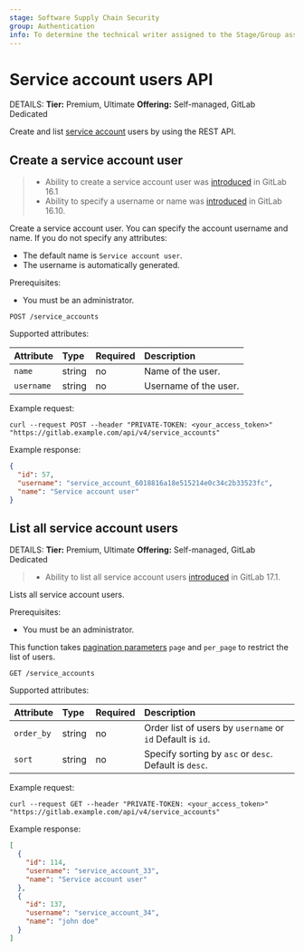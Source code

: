 ```yaml
---
stage: Software Supply Chain Security
group: Authentication
info: To determine the technical writer assigned to the Stage/Group associated with this page, see https://handbook.gitlab.com/handbook/product/ux/technical-writing/#assignments
---
```


# Service account users API

DETAILS:
**Tier:** Premium, Ultimate
**Offering:** Self-managed, GitLab Dedicated

Create and list [service account](../user/profile/service_accounts.md) users by using the REST API.

## Create a service account user

> - Ability to create a service account user was [introduced](https://gitlab.com/gitlab-org/gitlab/-/issues/406782) in GitLab 16.1
> - Ability to specify a username or name was [introduced](https://gitlab.com/gitlab-org/gitlab/-/merge_requests/144841) in GitLab 16.10.

Create a service account user. You can specify the account username and name. If you do not specify any attributes:

- The default name is `Service account user`.
- The username is automatically generated.

Prerequisites:

- You must be an administrator.

```plaintext
POST /service_accounts
```

Supported attributes:

| Attribute  | Type   | Required | Description |
|:-----------|:-------|:---------|:------------|
| `name`     | string | no       | Name of the user. |
| `username` | string | no       | Username of the user. |

Example request:

```shell
curl --request POST --header "PRIVATE-TOKEN: <your_access_token>" "https://gitlab.example.com/api/v4/service_accounts"
```

Example response:

```json
{
  "id": 57,
  "username": "service_account_6018816a18e515214e0c34c2b33523fc",
  "name": "Service account user"
}
```

## List all service account users

DETAILS:
**Tier:** Premium, Ultimate
**Offering:** Self-managed, GitLab Dedicated

> - Ability to list all service account users [introduced](https://gitlab.com/gitlab-org/gitlab/-/issues/416729) in GitLab 17.1.

Lists all service account users.

Prerequisites:

- You must be an administrator.

This function takes [pagination parameters](rest/index.md#offset-based-pagination) `page` and `per_page` to restrict the
list of users.

```plaintext
GET /service_accounts
```

Supported attributes:

| Attribute  | Type   | Required | Description |
|:-----------|:-------|:---------|:------------|
| `order_by` | string | no       | Order list of users by `username` or `id` Default is `id`. |
| `sort`     | string | no       | Specify sorting by `asc` or `desc`. Default is `desc`. |

Example request:

```shell
curl --request GET --header "PRIVATE-TOKEN: <your_access_token>" "https://gitlab.example.com/api/v4/service_accounts"
```

Example response:

```json
[
  {
    "id": 114,
    "username": "service_account_33",
    "name": "Service account user"
  },
  {
    "id": 137,
    "username": "service_account_34",
    "name": "john doe"
  }
]
```
